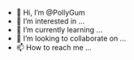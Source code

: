 - 👋 Hi, I’m @PollyGum
- 👀 I’m interested in ...
- 🌱 I’m currently learning ...
- 💞️ I’m looking to collaborate on ...
- 📫 How to reach me ...

<!---
PollyGum/PollyGum is a ✨ special ✨ repository because its `README.md` (this file) appears on your GitHub profile.
You can click the 
